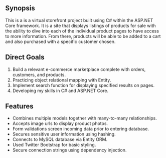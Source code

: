 ## Synopsis
This is a is a virtual storefront project built using C# within the ASP.NET Core framework. It is a site that displays listings of products for sale with the ability to dive into each of the individual product pages to have access to more information. From there, products will be able to be added to a cart and also purchased with a specific customer chosen.

## Direct Goals
1. Build a relevant e-commerce marketplace complete with orders, customers, and products.
2. Practicing object relational mapping with Entity.
3. Implement search function for displaying specified results on pages.
4. Developing my skills in C# and ASP.NET Core.

## Features
- Combines multiple models together with many-to-many relationships.
- Accepts image urls to display product photos.
- Form validations screen incoming data prior to entering database.
- Secures sensitive user information using hashing.
- Connects to MySQL database via Entity ORM.
- Used Twitter Bootstrap for basic styling.
- Secure connection strings using dependency injection.